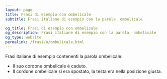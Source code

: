 ```yaml
---
layout: page
title: Frasi di esempio con ombelicale 
subtitle: Frasi italiane di esempio con la parola  ombelicale

og_title: Frasi di esempio con ombelicale 
og_description: Frasi italiane di esempio con la parola  ombelicale
og_type: website
permalink: /frasi/o/ombelicale.html
---
```


Frasi italiane di esempio contenenti la parola ombelicale:


- Il suo cordone ombelicale è caduto.
- Il cordone ombelicale si era spostato, la testa era nella posizione giusta.
